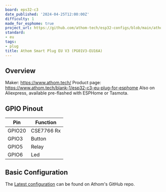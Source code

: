 ```yaml
---
board: eps32-c3
date_published: '2024-04-25T12:00:00Z'
difficulty: 1
made_for_esphome: true
project_url: https://github.com/athom-tech/esp32-configs/blob/main/athom-smart-plug.yaml
standard:
- eu
tags:
- plug
title: Athom Smart Plug EU V3 (PG01V3-EU16A)
---
```


## Overview

Maker: https://www.athom.tech/
Product page: https://www.athom.tech/blank-1/esp32-c3-eu-plug-for-esphome
Also on Aliexpress, available pre-flashed with ESPHome or Tasmota.

## GPIO Pinout

| Pin    | Function   |
| ------ | ---------- |
| GPIO20 | CSE7766 Rx |
| GPIO3  | Button     |
| GPIO5  | Relay      |
| GPIO6  | Led        |

## Basic Configuration

The [Latest configuration](https://github.com/athom-tech/esp32-configs/blob/main/athom-smart-plug.yaml)
can be found on Athom's GitHub repo.
